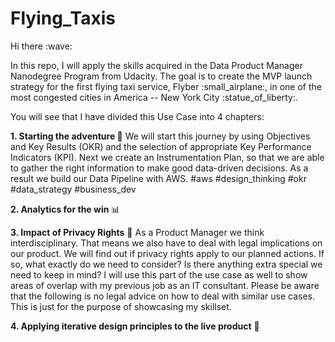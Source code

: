 # Flying_Taxis

<p> Hi there :wave: </p>
In this repo, I will apply the skills acquired in the Data Product Manager Nanodegree Program from Udacity. The goal is to create the MVP launch strategy for the first flying taxi service, Flyber :small_airplane:, in one of the most congested cities in America -- New York City :statue_of_liberty:. 

You will see that I have divided this Use Case into 4 chapters:

<b>1. Starting the adventure </b>:rocket:
We will start this journey by using Objectives and Key Results (OKR) and the selection of appropriate Key Performance Indicators (KPI).
Next we create an Instrumentation Plan, so that we are able to gather the right information to make good data-driven decisions. 
As a result we build our Data Pipeline with AWS. #aws #design_thinking #okr #data_strategy #business_dev

<b>2. Analytics for the win </b> :bar_chart:

<b>3. Impact of Privacy Rights</b> :blue_book: 
As a Product Manager we think interdisciplinary. That means we also have to deal with legal implications on our product. 
We will find out if privacy rights apply to our planned actions. If so, what exactly do we need to consider? Is there 
anything extra special we need to keep in mind? I will use this part of the use case as well to show areas of overlap
with my previous job as an IT consultant. Please be aware that the following is no legal advice on how to deal with similar use cases. 
This is just for the purpose of showcasing my skillset.

<b>4. Applying iterative design principles to the live product</b> :arrows_counterclockwise:
